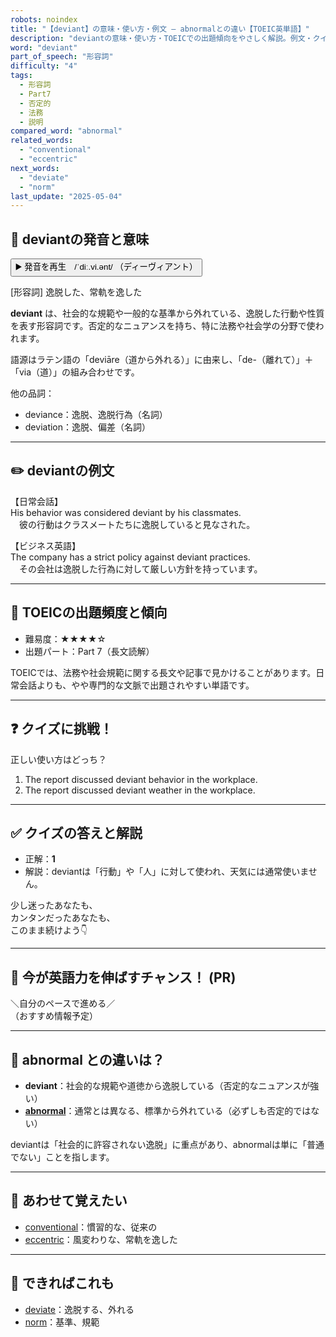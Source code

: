 ```yaml
---
robots: noindex
title: "【deviant】の意味・使い方・例文 ― abnormalとの違い【TOEIC英単語】"
description: "deviantの意味・使い方・TOEICでの出題傾向をやさしく解説。例文・クイズ付きでabnormalとの違いもわかりやすく学べます。"
word: "deviant"
part_of_speech: "形容詞"
difficulty: "4"
tags:
  - 形容詞
  - Part7
  - 否定的
  - 法務
  - 説明
compared_word: "abnormal"
related_words:
  - "conventional"
  - "eccentric"
next_words:
  - "deviate"
  - "norm"
last_update: "2025-05-04"
---
```


## 🔰 deviantの発音と意味

<button class="play-audio" onclick="playTTS('deviant')">
  <span class="play-audio-main">
    ▶️ 発音を再生　/ˈdiː.vi.ənt/
  </span>
  <span class="play-audio-sub">
    （ディーヴィアント）
  </span>
</button>

[形容詞] 逸脱した、常軌を逸した

**deviant** は、社会的な規範や一般的な基準から外れている、逸脱した行動や性質を表す形容詞です。否定的なニュアンスを持ち、特に法務や社会学の分野で使われます。

語源はラテン語の「deviāre（道から外れる）」に由来し、「de-（離れて）」＋「via（道）」の組み合わせです。

他の品詞：  
- deviance：逸脱、逸脱行為（名詞）
- deviation：逸脱、偏差（名詞）

---

## ✏️ deviantの例文

【日常会話】  
His behavior was considered deviant by his classmates.  
　彼の行動はクラスメートたちに逸脱していると見なされた。

【ビジネス英語】  
The company has a strict policy against deviant practices.  
　その会社は逸脱した行為に対して厳しい方針を持っています。

---

## 🎯 TOEICの出題頻度と傾向

- 難易度：★★★★☆
- 出題パート：Part 7（長文読解）

TOEICでは、法務や社会規範に関する長文や記事で見かけることがあります。日常会話よりも、やや専門的な文脈で出題されやすい単語です。

---

## ❓ クイズに挑戦！

正しい使い方はどっち？

1. The report discussed deviant behavior in the workplace.  
2. The report discussed deviant weather in the workplace.

---

## ✅ クイズの答えと解説

- 正解：**1**
- 解説：deviantは「行動」や「人」に対して使われ、天気には通常使いません。

少し迷ったあなたも、  
カンタンだったあなたも、  
このまま続けよう👇️

---

## 🚀 今が英語力を伸ばすチャンス！ (PR)

<div class="info-center">
＼自分のペースで進める／<br>  
（おすすめ情報予定）
</div>

---

## 🤔  abnormal との違いは？

- **deviant**：社会的な規範や道徳から逸脱している（否定的なニュアンスが強い）
- **[abnormal](/abnormal)**：通常とは異なる、標準から外れている（必ずしも否定的ではない）

deviantは「社会的に許容されない逸脱」に重点があり、abnormalは単に「普通でない」ことを指します。

---

## 🧩 あわせて覚えたい

- [conventional](/conventional)：慣習的な、従来の
- [eccentric](/eccentric)：風変わりな、常軌を逸した

---

## 📖 できればこれも

- [deviate](/deviate)：逸脱する、外れる
- [norm](/norm)：基準、規範

<!-- cvid: aid00_bid43 -->

